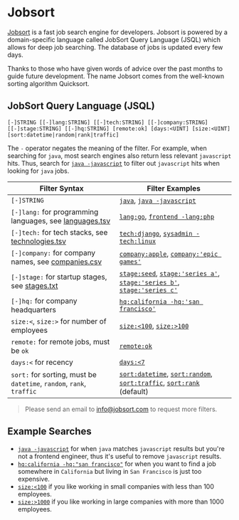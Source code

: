 # Jobsort

[Jobsort](https://jobsort.com) is a fast job search engine for developers. Jobsort is powered by a domain-specific language called JobSort Query Language (JSQL) which allows for deep job searching. The database of jobs is updated every few days.

Thanks to those who have given words of advice over the past months to guide future development. The name Jobsort comes from the well-known sorting algorithm Quicksort.

## JobSort Query Language (JSQL)

```
[-]STRING [[-]lang:STRING] [[-]tech:STRING] [[-]company:STRING] [[-]stage:STRING] [[-]hq:STRING] [remote:ok] [days:<UINT] [size:<UINT] [sort:datetime|random|rank|traffic]
```

The `-` operator negates the meaning of the filter. For example, when searching for `java`, most search engines also return less relevant `javascript` hits. Thus, search for [`java -javascript`](https://jobsort.com/search?q=java+-javascript) to filter out `javascript` hits when looking for `java` jobs.

Filter Syntax | Filter Examples
---|---
`[-]STRING` | [`java`](https://jobsort.com/search?q=java), [`java -javascript`](https://jobsort.com/search?q=java+-javascript)
`[-]lang:` for programming languages, see [languages.tsv](languages.tsv) | [`lang:go`](https://jobsort.com/search?q=lang:go), [`frontend -lang:php`](https://jobsort.com/search?q=frontend+-lang:php)
`[-]tech:` for tech stacks, see [technologies.tsv](technologies.tsv) | [`tech:django`](https://jobsort.com/search?q=tech:django), [`sysadmin -tech:linux`](https://jobsort.com/search?q=sysadmin+-tech:linux)
`[-]company:` for company names, see [companies.csv](companies.csv) | [`company:apple`](https://jobsort.com/search?q=company:apple), [`company:'epic games'`](https://jobsort.com/search?q=company:'epic+games')
`[-]stage:` for startup stages, see [stages.txt](stages.txt) | [`stage:seed`](https://jobsort.com/search?q=stage:seed'), [`stage:'series a'`](https://jobsort.com/search?q=stage:'series+a'), [`stage:'series b'`](https://jobsort.com/search?q=stage:'series+b'), [`stage:'series c'`](https://jobsort.com/search?q=stage:'series+c')
`[-]hq:` for company headquarters | [`hq:california -hq:'san francisco'`](https://jobsort.com/search?q=hq:california+-hq:'san+francisco')
`size:<`, `size:>` for number of employees | [`size:<100`](https://jobsort.com/search?q=size:<100), [`size:>100`](https://jobsort.com/search?q=size:>100)
`remote:` for remote jobs, must be `ok` | [`remote:ok`](https://jobsort.com/search?q=remote:ok)
`days:<` for recency | [`days:<7`](https://jobsort.com/search?q=days:<7)
`sort:` for sorting, must be `datetime`, `random`, `rank`, `traffic` | [`sort:datetime`](https://jobsort.com/search?q=sort:datetime), [`sort:random`](https://jobsort.com/search?q=sort:random), [`sort:traffic`](https://jobsort.com/search?q=sort:traffic), [`sort:rank`](https://jobsort.com/search?q=sort:rank) (default)

> Please send an email to <info@jobsort.com> to request more filters.

## Example Searches

*   [`java -javascript`](https://jobsort.com/search?q=java+-javascript) for when `java` matches `javascript` results but you're not a frontend engineer, thus it's useful to remove `javascript` results.
*   [`hq:california -hq:"san francisco"`](https://jobsort.com/search?q=hq:california+-hq:'san+francisco') for when you want to find a job somewhere in `California` but living in `San Francisco` is just too expensive.
*   [`size:<100`](https://jobsort.com/search?q=size:<100) if you like working in small companies with less than 100 employees.
*   [`size:>1000`](https://jobsort.com/search?q=size:>1000) if you like working in large companies with more than 1000 employees.
